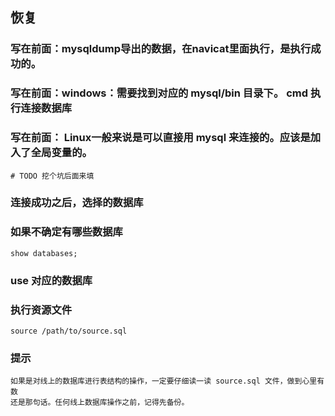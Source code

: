 ## 恢复

### 写在前面：mysqldump导出的数据，在navicat里面执行，是执行成功的。

### 写在前面：windows：需要找到对应的 mysql/bin 目录下。 cmd 执行连接数据库

### 写在前面： Linux一般来说是可以直接用 mysql 来连接的。应该是加入了全局变量的。
```shell
# TODO 挖个坑后面来填
```

### 连接成功之后，选择的数据库

### 如果不确定有哪些数据库
```shell
show databases;
```

### use 对应的数据库

### 执行资源文件
```shell
source /path/to/source.sql
```

### 提示
```shell
如果是对线上的数据库进行表结构的操作，一定要仔细读一读 source.sql 文件，做到心里有数
还是那句话。任何线上数据库操作之前，记得先备份。
```